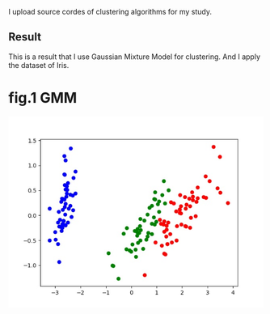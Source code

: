 I upload source cordes of clustering algorithms for my study.

Result
---
This is a result that I use Gaussian Mixture Model for clustering. And I apply the dataset of Iris.
# fig.1 GMM
![result1](gmm.jpg)
